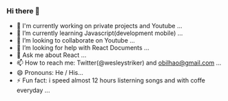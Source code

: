 ### Hi there 👋



- 🔭 I'm currently working on private projects and Youtube ...
- 🌱 I’m currently learning Javascript(development mobile) ...
- 👯 I’m looking to collaborate on Youtube ...
- 🤔 I’m looking for help with React Documents ...
- 💬 Ask me about React ...
- 📫 How to reach me: Twitter(@wesleystriker) and obilhao@gmail.com ...
- 😄 Pronouns: He / His...
- ⚡ Fun fact: i speed almost 12 hours listerning songs and with coffe everyday ...
